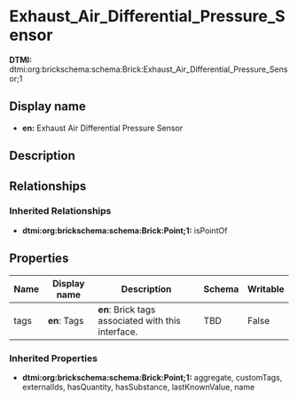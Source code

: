 # Exhaust_Air_Differential_Pressure_Sensor
**DTMI:** dtmi:org:brickschema:schema:Brick:Exhaust_Air_Differential_Pressure_Sensor;1
## Display name
- **en:** Exhaust Air Differential Pressure Sensor
## Description
## Relationships
### Inherited Relationships
* **dtmi:org:brickschema:schema:Brick:Point;1:** isPointOf
## Properties
|Name|Display name|Description|Schema|Writable|
|-|-|-|-|-|
|tags|**en**: Tags|**en**: Brick tags associated with this interface.|TBD|False|
### Inherited Properties
* **dtmi:org:brickschema:schema:Brick:Point;1:** aggregate, customTags, externalIds, hasQuantity, hasSubstance, lastKnownValue, name

